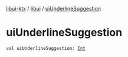 [libui-ktx](../index.md) / [libui](index.md) / [uiUnderlineSuggestion](./ui-underline-suggestion.md)

# uiUnderlineSuggestion

`val uiUnderlineSuggestion: `[`Int`](https://kotlinlang.org/api/latest/jvm/stdlib/kotlin/-int/index.html)